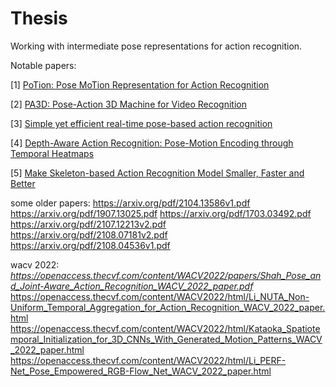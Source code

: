 # Thesis
Working with intermediate pose representations for action recognition.

Notable papers:

[1] [PoTion: Pose MoTion Representation for Action Recognition](https://openaccess.thecvf.com/content_cvpr_2018/papers/Choutas_PoTion_Pose_MoTion_CVPR_2018_paper.pdf)

[2] [PA3D: Pose-Action 3D Machine for Video Recognition](https://openaccess.thecvf.com/content_CVPR_2019/papers/Yan_PA3D_Pose-Action_3D_Machine_for_Video_Recognition_CVPR_2019_paper.pdf)

[3] [Simple yet efficient real-time pose-based action recognition](https://arxiv.org/pdf/1904.09140.pdf)

[4] [Depth-Aware Action Recognition: Pose-Motion Encoding through Temporal
Heatmaps](https://arxiv.org/pdf/2011.13399.pdf)

[5] [Make Skeleton-based Action Recognition Model Smaller, Faster and Better](https://arxiv.org/pdf/1907.09658v8.pdf)

some older papers:
https://arxiv.org/pdf/2104.13586v1.pdf
https://arxiv.org/pdf/1907.13025.pdf
https://arxiv.org/pdf/1703.03492.pdf
https://arxiv.org/pdf/2107.12213v2.pdf
https://arxiv.org/pdf/2108.07181v2.pdf
https://arxiv.org/pdf/2108.04536v1.pdf

wacv 2022:
*https://openaccess.thecvf.com/content/WACV2022/papers/Shah_Pose_and_Joint-Aware_Action_Recognition_WACV_2022_paper.pdf*
https://openaccess.thecvf.com/content/WACV2022/html/Li_NUTA_Non-Uniform_Temporal_Aggregation_for_Action_Recognition_WACV_2022_paper.html
https://openaccess.thecvf.com/content/WACV2022/html/Kataoka_Spatiotemporal_Initialization_for_3D_CNNs_With_Generated_Motion_Patterns_WACV_2022_paper.html
https://openaccess.thecvf.com/content/WACV2022/html/Li_PERF-Net_Pose_Empowered_RGB-Flow_Net_WACV_2022_paper.html